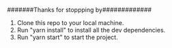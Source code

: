 #######Thanks for stoppping by#############

1. Clone this repo to your local machine.
2. Run "yarn install" to install all the dev dependencies.
3. Run "yarn start" to start the project.

